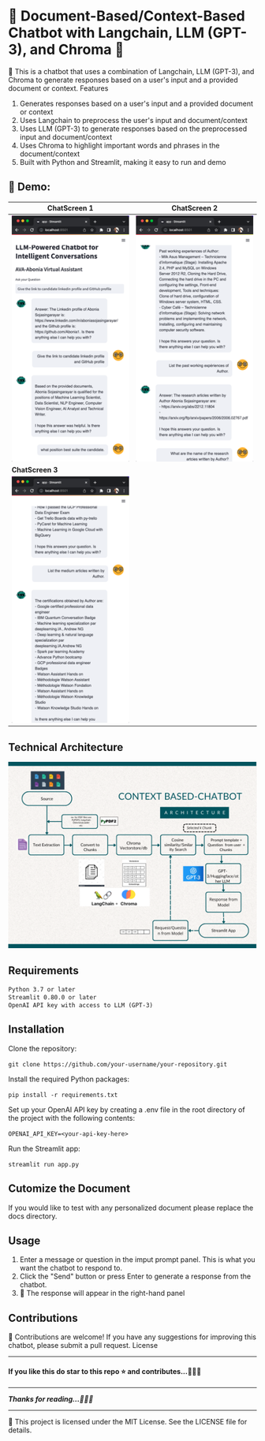 # 💁 Document-Based/Context-Based Chatbot with Langchain, LLM (GPT-3), and Chroma 📝

🤖 This is a chatbot that uses a combination of Langchain, LLM (GPT-3), and Chroma to generate responses based on a user's input and a provided document or context.
Features

1. Generates responses based on a user's input and a provided document or context
2. Uses Langchain to preprocess the user's input and document/context
3. Uses LLM (GPT-3) to generate responses based on the preprocessed input and document/context
4. Uses Chroma to highlight important words and phrases in the document/context
5. Built with Python and Streamlit, making it easy to run and demo

## 🎯 Demo:

| ChatScreen 1                                                       | ChatScreen 2                                                        |
| ------------------------------------------------------------ | ------------------------------------------------------------ |
| ![](img/screen3.png) | ![](img/screen2.png) |
| **ChatScreen 3**                                                   |                                                              |
| ![](img/screen1.png) |                                                              |

## Technical Architecture
![](img/Technical-Architecture.png)

## Requirements

    Python 3.7 or later
    Streamlit 0.80.0 or later
    OpenAI API key with access to LLM (GPT-3)

## Installation

Clone the repository:

`git clone https://github.com/your-username/your-repository.git`

Install the required Python packages:

`pip install -r requirements.txt`

Set up your OpenAI API key by creating a .env file in the root directory of the project with the following contents:

`OPENAI_API_KEY=<your-api-key-here>`

Run the Streamlit app:

`streamlit run app.py`

## Cutomize the Document
If you would like to test with any personalized document please replace the docs directory.

## Usage

1. Enter a message or question in the imput prompt panel. This is what you want the chatbot to respond to.
2. Click the "Send" button or press Enter to generate a response from the chatbot.
3. 🎉 The response will appear in the right-hand panel

## Contributions

🙌 Contributions are welcome! If you have any suggestions for improving this chatbot, please submit a pull request.
License

---

#### **If you like this do star to this repo ⭐ and contributes...💁💁💁**

---

***Thanks for reading...🙏🙏🙏***

---

📝 This project is licensed under the MIT License. See the LICENSE file for details.